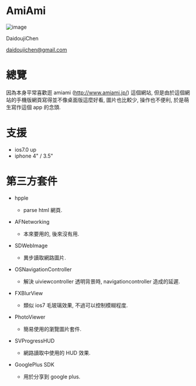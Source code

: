 AmiAmi
======

![image](https://s3-ap-northeast-1.amazonaws.com/daidoujiminecraft/Daidouji/AmiAmiDemo20140210.gif)

DaidoujiChen

daidoujichen@gmail.com

總覽
======
因為本身平常喜歡逛 amiami (http://www.amiami.jp/) 這個網站, 但是由於這個網站的手機版網頁寫得並不像桌面版這麼好看, 圖片也比較少, 操作也不便利, 於是萌生寫作這個 app 的念頭.

支援
======
- ios7.0 up
- iphone 4" / 3.5"

第三方套件
======

- hpple
  - parse html 網頁.


- AFNetworking
  - 本來要用的, 後來沒有用.


- SDWebImage
  - 異步讀取網路圖片.


- OSNavigationController
  - 解決 uiviewcontroller 透明背景時, navigationcontroller 造成的延遲.


- FXBlurView
  - 類似 ios7 毛玻璃效果, 不過可以控制模糊程度.


- PhotoViewer
  - 簡易使用的瀏覽圖片套件.


- SVProgressHUD
  - 網路讀取中使用的 HUD 效果.


- GooglePlus SDK
  - 用於分享到 google plus.
